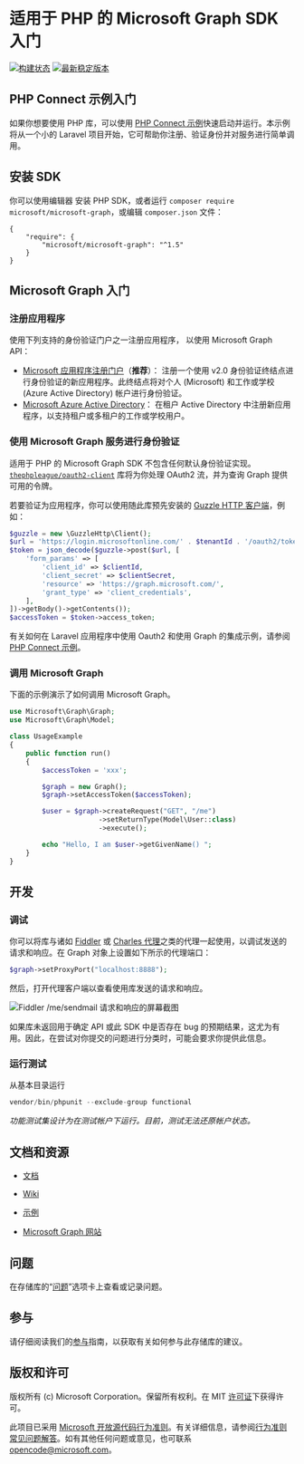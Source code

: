 # 适用于 PHP 的 Microsoft Graph SDK 入门

[![构建状态](https://travis-ci.org/microsoftgraph/msgraph-sdk-php.svg?branch=master)](https://travis-ci.org/microsoftgraph/msgraph-sdk-php)
[![最新稳定版本](https://poser.pugx.org/microsoft/microsoft-graph/version)](https://packagist.org/packages/microsoft/microsoft-graph)

## PHP Connect 示例入门
如果你想要使用 PHP 库，可以使用 [PHP Connect 示例](https://github.com/microsoftgraph/php-connect-sample)快速启动并运行。本示例将从一个小的 Laravel 项目开始，它可帮助你注册、验证身份并对服务进行简单调用。

## 安装 SDK
你可以使用编辑器 安装 PHP SDK，或者运行 `composer require microsoft/microsoft-graph`，或编辑 `composer.json` 文件：
```
{
    "require": {
        "microsoft/microsoft-graph": "^1.5"
    }
}
```
## Microsoft Graph 入门

### 注册应用程序

使用下列支持的身份验证门户之一注册应用程序，
以使用 Microsoft Graph API：

* [Microsoft 应用程序注册门户](https://apps.dev.microsoft.com)（**推荐**）：
注册一个使用 v2.0 身份验证终结点进行身份验证的新应用程序。此终结点将对个人 (Microsoft) 和工作或学校 (Azure Active Directory)
帐户进行身份验证。
* [Microsoft Azure Active Directory](https://manage.windowsazure.com)：
在租户 Active Directory 中注册新应用程序，以支持租户或多租户的工作或学校用户。

### 使用 Microsoft Graph 服务进行身份验证

适用于 PHP 的 Microsoft Graph SDK 不包含任何默认身份验证实现。[`thephpleague/oauth2-client`](https://github.com/thephpleague/oauth2-client) 库将为你处理 OAuth2 流，并为查询 Graph 提供可用的令牌。

若要验证为应用程序，你可以使用随此库预先安装的 [Guzzle HTTP 客户端](http://docs.guzzlephp.org/en/stable/)，例如：
```php
$guzzle = new \GuzzleHttp\Client();
$url = 'https://login.microsoftonline.com/' . $tenantId . '/oauth2/token?api-version=1.0';
$token = json_decode($guzzle->post($url, [
    'form_params' => [
        'client_id' => $clientId,
        'client_secret' => $clientSecret,
        'resource' => 'https://graph.microsoft.com/',
        'grant_type' => 'client_credentials',
    ],
])->getBody()->getContents());
$accessToken = $token->access_token;
```
有关如何在 Laravel 应用程序中使用 Oauth2 和使用 Graph 的集成示例，请参阅 [PHP Connect 示例](https://github.com/microsoftgraph/php-connect-sample)。

### 调用 Microsoft Graph

下面的示例演示了如何调用 Microsoft Graph。

```php
use Microsoft\Graph\Graph;
use Microsoft\Graph\Model;

class UsageExample
{
    public function run()
    {
        $accessToken = 'xxx';

        $graph = new Graph();
        $graph->setAccessToken($accessToken);

        $user = $graph->createRequest("GET", "/me")
                      ->setReturnType(Model\User::class)
                      ->execute();

        echo "Hello, I am $user->getGivenName() ";
    }
}
```

## 开发

### 调试
你可以将库与诸如 [Fiddler](http://www.telerik.com/fiddler) 或 [Charles 代理](https://www.charlesproxy.com/)之类的代理一起使用，以调试发送的请求和响应。在 Graph 对象上设置如下所示的代理端口：
```php
$graph->setProxyPort("localhost:8888");
```
然后，打开代理客户端以查看使用库发送的请求和响应。 

![Fiddler /me/sendmail 请求和响应的屏幕截图](https://github.com/microsoftgraph/msgraph-sdk-php/blob/master/docs/images/Fiddler.PNG)

如果库未返回用于确定 API 或此 SDK 中是否存在 bug 的预期结果，这尤为有用。因此，在尝试对你提交的问题进行分类时，可能会要求你提供此信息。

### 运行测试

从基本目录运行
```php
vendor/bin/phpunit --exclude-group functional
``` 

*功能测试集设计为在测试帐户下运行。目前，测试无法还原帐户状态。*


## 文档和资源

* [文档](https://github.com/microsoftgraph/msgraph-sdk-php/blob/master/docs/index.html)

* [Wiki](https://github.com/microsoftgraph/msgraph-sdk-php/wiki)

* [示例](https://github.com/microsoftgraph/msgraph-sdk-php/wiki/Example-calls)

* [Microsoft Graph 网站](https://developer.microsoft.com/zh-cn/graph/)

## 问题

在存储库的“[问题](https://github.com/microsoftgraph/msgraph-sdk-php/issues)”选项卡上查看或记录问题。

## 参与

请仔细阅读我们的[参与](https://github.com/microsoftgraph/msgraph-sdk-php/blob/master/CONTRIBUTING.md)指南，以获取有关如何参与此存储库的建议。

## 版权和许可

版权所有 (c) Microsoft Corporation。保留所有权利。在 MIT [许可证](LICENSE)下获得许可。

此项目已采用 [Microsoft 开放源代码行为准则](https://opensource.microsoft.com/codeofconduct/)。有关详细信息，请参阅[行为准则常见问题解答](https://opensource.microsoft.com/codeofconduct/faq/)。如有其他任何问题或意见，也可联系 [opencode@microsoft.com](mailto:opencode@microsoft.com)。
